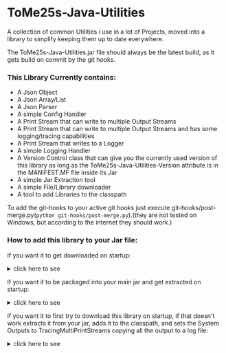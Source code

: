 # ToMe25s-Java-Utilities
A collection of common Utilities i use in a lot of Projects, moved into a library to simplify keeping them up to date everywhere.

The ToMe25s-Java-Utilities.jar file should always be the latest build, as it gets build on commit by the git hooks.

### This Library Currently contains:
 * A Json Object
 * A Json Array/List
 * A Json Parser
 * A simple Config Handler
 * A Print Stream that can write to multiple Output Streams
 * A Print Stream that can write to multiple Output Streams and has some logging/tracing capabilities
 * A Print Stream that writes to a Logger
 * A simple Logging Handler
 * A Version Control class that can give you the currently used version of this library as long as the ToMe25s-Java-Utilities-Version attribute is in the MANIFEST.MF file inside its Jar
 * A simple Jar Extraction tool
 * A simple File/Library downloader
 * A tool to add Libraries to the classpath

To add the git-hooks to your active git hooks just execute git-hooks/post-merge.py(`python git-hooks/post-merge.py`).(they are not tested on Windows, but according to the internet they should work.)

### How to add this library to your Jar file:
If you want it to get downloaded on startup: <details><summary>click here to see</summary>

 1. copy the LibraryDownloader class and the LibraryLoader class into your project.(if you copy the sources not the compiled classes you can move them to any package, but they need to all be in the same package)
 2. add something like
 ```java
 LibraryLoader loader = new LibraryLoader(args);
 LibraryDownloader.downloadThis();
 loader.addThisToClasspath();
 ```
 to the start of your main method.
 
Note that you can't import any of this libraries classes in your main class if you do this, or else java will crash on startup,
also the LibraryLoader will probably restart your software once to add the Premain-Class Attribute to the MANIFEST.MF and add a vm argument to the start command.
</details>

If you want it to be packaged into your main jar and get extracted on startup: <details><summary>click here to see</summary>

 1. add the ToMe25s-Java-Utilites jar to your project in a way that gets it added to the finished jar.(e.g. copy it into your src directory)
 2. copy the JarExtractor class and the LibraryLoader class into your project.(if you copy the sources not the compiled classes you can move them to any package, but they need to all be in the same package)
 3. add something like
 ```java
 LibraryLoader loader = new LibraryLoader(args);
 File codeSource = new File(MainClass.class.getProtectionDomain().getCodeSource().getLocation().getPath());
 JarExtractor.extractThis(codeSource);
 loader.addThisToClasspath();
 ```
 to the start of your main method.
 
Note that you can't import any of this libraries classes in your main class if you do this, or else java will crash on startup,
also the LibraryLoader will probably restart your software once to add the Premain-Class Attribute to the MANIFEST.MF and add a vm argument to the start command.
</details>

If you want it to first try to download this library on startup,
if that doesn't work extracts it from your jar,
adds it to the classpath,
and sets the System Outputs to TracingMultiPrintStreams
copying all the output to a log file: <details><summary>click here to see</summary>

 1. add the ToMe25s-Java-Utilites jar to your project in a way that gets it added to the finished jar.(e.g. copy it into your src directory)
 2. copy the JarExtractor, LibraryDownloader and LibraryLoader classes to your project.(if you copy the sources not the compiled classes you can move them to any package, but they need to all be in the same package)
 3. add something like
 ```java
 LibraryLoader.init(args, new File("LogFile.log"));
 ```
 to the start of your main method.
 
Note that you can't import any of this libraries classes in your main class if you do this, or else java will crash on startup,
also the LibraryLoader will probably restart your software once to add the Premain-Class Attribute to the MANIFEST.MF and add a vm argument to the start command.
</details>

